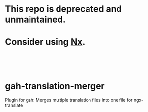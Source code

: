 # This repo is deprecated and unmaintained.
# Consider using [Nx](https://nx.dev/).


<br><br><br>

# gah-translation-merger
Plugin for gah: Merges multiple translation files into one file for ngx-translate
